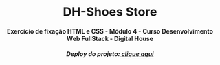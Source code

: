 

<h1 align="center">DH-Shoes Store</h1>
<h4 align="center">Exercício de fixação HTML e CSS - Módulo 4 - Curso Desenvolvimento Web FullStack - Digital House</h4>
<h5 align="center">Deploy do projeto:<a href=""> clique aqui</a></h5>
